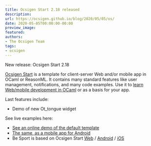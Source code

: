 ```yaml
---
title: Ocsigen Start 2.18 released
description:
url: https://ocsigen.github.io/blog/2020/05/05/os/
date: 2020-05-05T00:00:00-00:00
preview_image:
featured:
authors:
- The Ocsigen Team
tags:
- ocsigen
---
```


<p>New release: Ocsigen Start 2.18</p>

<p><a href="https://ocsigen.org/ocsigen-start/">Ocsigen Start</a> is a template for client-server Web and/or mobile app in OCaml or ReasonML.
It contains many standard features like user management, notifications, and many code examples.
Use it to <a href="https://ocsigen.org/tuto/latest/manual/start">learn Web/mobile development in OCaml</a> or as a basis for your app.</p>

<p>Last features include:</p>
<ul>
  <li>Demo of new Ot_tongue widget</li>
</ul>

<p>See live examples here:</p>
<ul>
  <li><a href="https://ocsigen-1.inria.fr/ocsigen-start/demo/">See an online demo of the default template</a></li>
  <li><a href="https://play.google.com/store/apps/details?id=com.osdemo.mobile">The same, as a mobile app for Android</a></li>
  <li>Be Sport is based on Ocsigen Start <a href="https://www.besport.com/feed">Web</a> / <a href="https://play.google.com/store/apps/details?id=com.besport.www.mobile">Android</a> / <a href="https://apps.apple.com/fr/app/be-sport/id1104216922">iOS</a></li>
</ul>


